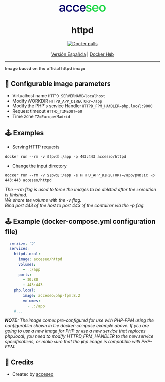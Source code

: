 <div align="center">
    <a href="https://www.acceseo.com">
        <img
            alt="acceseo logo"
            src="logo-acceseo.svg"
            width="150">
    </a>
</div>

<h1 align="center">httpd</h1>
<div align="center">
    <a href="https://hub.docker.com/r/acceseo/httpd"><img src="https://img.shields.io/docker/pulls/acceseo/httpd.svg" alt="Docker pulls"></a>
    <br><br>
    <a href="https://github.com/acceseo/httpd/tree/main/README.md">Versión Española</a> | <a href="https://hub.docker.com/r/acceseo/httpd">Docker Hub</a>
</div>

<hr>

Image based on the official httpd image

## 📃 Configurable image parameters
* Virtualhost name
```HTTPD_SERVERNAME=localhost```
* Modify WORKDIR
```HTTPD_APP_DIRECTORY=/app```
* Modify the PHP's service Handler
```HTTPD_FPM_HANDLER=php.local:9000```
* Request timeout
```HTTPD_TIMEOUT=60```
* Time zone
```TZ=Europe/Madrid```

## 🕹️ Examples
* Serving HTTP requests
```
docker run --rm -v $(pwd):/app -p 443:443 acceseo/httpd
```

* Change the input directory
```
docker run --rm -v $(pwd):/app -e HTTPD_APP_DIRECTORY=/app/public -p 443:443 acceseo/httpd
```

*The --rm flag is used to force the images to be deleted after the execution is finished.*<br>
*We share the volume with the -v flag.*<br>
*Bind port 443 of the host to port 443 of the container via the -p flag.*

## 🕹️ Example (docker-compose.yml configuration file)
```yaml
  version: '3'
  services:
    httpd.local:
      image: acceseo/httpd
      volumes:
        - .:/app
      ports:
        - 80:80
        - 443:443
    php.local:
        image: acceseo/php-fpm:8.2
        volumes:
          - .:/app
    #...
```

*<b>NOTE:</b> The image comes pre-configured for use with PHP-FPM using the configuration shown in the docker-compose example above. If you are going to use a new image for PHP or use a new service that replaces php.local, you need to modify HTTPD_FPM_HANDLER to the new service specifications, or make sure that the php image is compatible with PHP-FPM.*

## 👷 Credits
* Created by [acceseo](https://www.acceseo.com)